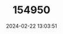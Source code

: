 ---
title: "154950"
category: "Acyrtops amplicirrus"
draft: false
date: 2024-02-22 13:03:51
languages:
  Spanish; Castilian: ["Chupapiedra Nariz Crestada"]
  English: ["Flarenostril Clingfish"]
---